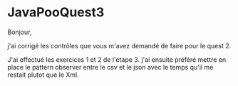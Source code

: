 # JavaPooQuest3

Bonjour,

j'ai corrigé les contrôles que vous m'avez demandé de faire pour le quest 2.

J'ai effectué les exercices 1 et 2 de l'étape 3. j'ai ensuite  préféré mettre 
en place le pattern observer entre le csv et le json  avec le temps qu'il me 
restait plutot que le Xml.
